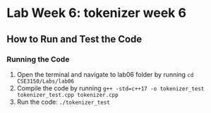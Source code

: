# Lab Week 6: tokenizer week 6

## How to Run and Test the Code

### Running the Code
1. Open the terminal and navigate to lab06 folder by running `cd CSE3150/Labs/lab06`
2. Compile the code by running `g++ -std=c++17 -o tokenizer_test tokenizer_test.cpp tokenizer.cpp`
3. Run the code: `./tokenizer_test`